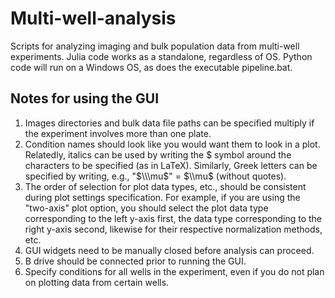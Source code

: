 # Multi-well-analysis
Scripts for analyzing imaging and bulk population data from multi-well experiments. Julia code works as a standalone, regardless of OS. Python code will run on a Windows OS, as does the executable pipeline.bat. 

## Notes for using the GUI
1. Images directories and bulk data file paths can be specified multiply if the experiment involves more than one plate. 
2. Condition names should look like you would want them to look in a plot. Relatedly, italics can be used by writing the $ symbol around the characters to be specified (as in LaTeX). Similarly, Greek letters can be specified by writing, e.g., "$\\\mu$" = $\\mu$ (without quotes).
3. The order of selection for plot data types, etc., should be consistent during plot settings specification. For example, if you are using the "two-axis" plot option, you should select the plot data type corresponding to the left y-axis first, the data type corresponding to the right y-axis second, likewise for their respective normalization methods, etc.
4. GUI widgets need to be manually closed before analysis can proceed.
5. B drive should be connected prior to running the GUI.
6. Specify conditions for all wells in the experiment, even if you do not plan on plotting data from certain wells.
